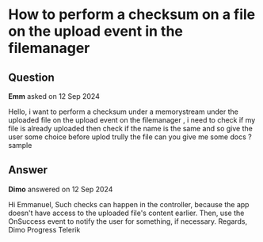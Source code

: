 # How to perform a checksum on a file on the upload event in the filemanager

## Question

**Emm** asked on 12 Sep 2024

Hello, i want to perform a checksum under a memorystream under the uploaded file on the upload event on the filemanager , i need to check if my file is already uploaded then check if the name is the same and so give the user some choice before uplod trully the file can you give me some docs ? sample

## Answer

**Dimo** answered on 12 Sep 2024

Hi Emmanuel, Such checks can happen in the controller, because the app doesn't have access to the uploaded file's content earlier. Then, use the OnSuccess event to notify the user for something, if necessary. Regards, Dimo Progress Telerik
